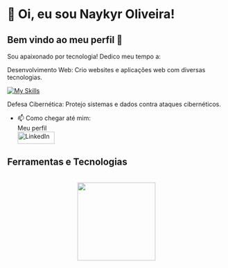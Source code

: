 # 👋 Oi, eu sou Naykyr Oliveira!
## Bem vindo ao meu perfil 👋 

 <p>Sou apaixonado por tecnologia! Dedico meu tempo a:

   Desenvolvimento Web: Crio websites e aplicações web com diversas tecnologias.<br> 
    <div>
    [![My Skills](https://skillicons.dev/icons?i=html,css,js,vue)](https://skillicons.dev)   
    </div>

Defesa Cibernética: Protejo sistemas e dados contra ataques cibernéticos.</p>

- 📫 Como chegar até mim: <br> Meu perfil <br>
<a href="https://www.linkedin.com/in/naykyr-oliveira/" target="_blank"><img align="center"  alt="LinkedIn" height="28" width="85" src="https://img.shields.io/badge/-LinkedIn-%230077B5?style=for-the-badge&logo=linkedin&logoColor=white" target="_blank"></a>
<!---   
NaykyrOliveira/NaykyrOliveira is a ✨ special ✨ repository because its `README.md` (this file) appears on your GitHub profile.
You can click the Preview link to take a look at your changes.
--->

## Ferramentas e Tecnologias







<div align="center" style="display: inline_block"><br>
    <img  height="180em" src="https://github-readme-stats.vercel.app/api/top-langs/?username=NaykyrOliveira&layout=compact">
</div>




<div align="center" style="display: inline_block"><br> 
    
</div>

